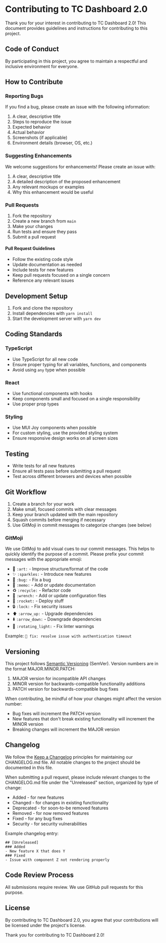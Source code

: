 # Contributing to TC Dashboard 2.0

Thank you for your interest in contributing to TC Dashboard 2.0! This document provides guidelines and instructions for contributing to this project.

## Code of Conduct

By participating in this project, you agree to maintain a respectful and inclusive environment for everyone.

## How to Contribute

### Reporting Bugs

If you find a bug, please create an issue with the following information:

1. A clear, descriptive title
2. Steps to reproduce the issue
3. Expected behavior
4. Actual behavior
5. Screenshots (if applicable)
6. Environment details (browser, OS, etc.)

### Suggesting Enhancements

We welcome suggestions for enhancements! Please create an issue with:

1. A clear, descriptive title
2. A detailed description of the proposed enhancement
3. Any relevant mockups or examples
4. Why this enhancement would be useful

### Pull Requests

1. Fork the repository
2. Create a new branch from `main`
3. Make your changes
4. Run tests and ensure they pass
5. Submit a pull request

#### Pull Request Guidelines

- Follow the existing code style
- Update documentation as needed
- Include tests for new features
- Keep pull requests focused on a single concern
- Reference any relevant issues

## Development Setup

1. Fork and clone the repository
2. Install dependencies with `yarn install`
3. Start the development server with `yarn dev`

## Coding Standards

### TypeScript

- Use TypeScript for all new code
- Ensure proper typing for all variables, functions, and components
- Avoid using `any` type when possible

### React

- Use functional components with hooks
- Keep components small and focused on a single responsibility
- Use proper prop types

### Styling

- Use MUI Joy components when possible
- For custom styling, use the provided styling system
- Ensure responsive design works on all screen sizes

## Testing

- Write tests for all new features
- Ensure all tests pass before submitting a pull request
- Test across different browsers and devices when possible

## Git Workflow

1. Create a branch for your work
2. Make small, focused commits with clear messages
3. Keep your branch updated with the main repository
4. Squash commits before merging if necessary
5. Use GitMoji in commit messages to categorize changes (see below)

### GitMoji

We use GitMoji to add visual cues to our commit messages. This helps to quickly identify the purpose of a commit. Please prefix your commit messages with the appropriate emoji:

- 🎨 `:art:` - Improve structure/format of the code
- ✨ `:sparkles:` - Introduce new features
- 🐛 `:bug:` - Fix a bug
- 📝 `:memo:` - Add or update documentation
- ♻️ `:recycle:` - Refactor code
- 🔧 `:wrench:` - Add or update configuration files
- 🚀 `:rocket:` - Deploy stuff
- 🔒 `:lock:` - Fix security issues
- ⬆️ `:arrow_up:` - Upgrade dependencies
- ⬇️ `:arrow_down:` - Downgrade dependencies
- 🚨 `:rotating_light:` - Fix linter warnings

Example: `🐛 fix: resolve issue with authentication timeout`

## Versioning

This project follows [Semantic Versioning](https://semver.org/) (SemVer). Version numbers are in the format MAJOR.MINOR.PATCH:

1. MAJOR version for incompatible API changes
2. MINOR version for backwards-compatible functionality additions
3. PATCH version for backwards-compatible bug fixes

When contributing, be mindful of how your changes might affect the version number:
- Bug fixes will increment the PATCH version
- New features that don't break existing functionality will increment the MINOR version
- Breaking changes will increment the MAJOR version

## Changelog

We follow the [Keep a Changelog](https://keepachangelog.com/) principles for maintaining our CHANGELOG.md file. All notable changes to the project should be documented in this file.

When submitting a pull request, please include relevant changes to the CHANGELOG.md file under the "Unreleased" section, organized by type of change:

- Added - for new features
- Changed - for changes in existing functionality
- Deprecated - for soon-to-be removed features
- Removed - for now removed features
- Fixed - for any bug fixes
- Security - for security vulnerabilities

Example changelog entry:
```
## [Unreleased]
### Added
- New feature X that does Y
### Fixed
- Issue with component Z not rendering properly
```

## Code Review Process

All submissions require review. We use GitHub pull requests for this purpose.

## License

By contributing to TC Dashboard 2.0, you agree that your contributions will be licensed under the project's license.

Thank you for contributing to TC Dashboard 2.0!

